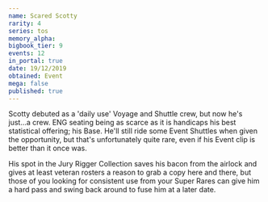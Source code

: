 ```yaml
---
name: Scared Scotty
rarity: 4
series: tos
memory_alpha:
bigbook_tier: 9
events: 12
in_portal: true
date: 19/12/2019
obtained: Event
mega: false
published: true
---
```


Scotty debuted as a 'daily use' Voyage and Shuttle crew, but now he's just...a crew. ENG seating being as scarce as it is handicaps his best statistical offering; his Base. He'll still ride some Event Shuttles when given the opportunity, but that's unfortunately quite rare, even if his Event clip is better than it once was.

His spot in the Jury Rigger Collection saves his bacon from the airlock and gives at least veteran rosters a reason to grab a copy here and there, but those of you looking for consistent use from your Super Rares can give him a hard pass and swing back around to fuse him at a later date.
